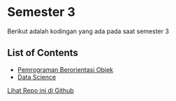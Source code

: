 # Semester 3
Berikut adalah kodingan yang ada pada saat semester 3

## List of Contents
- [Pemrograman Berorientasi Objek](https://bayufadayan.github.io/academic-archive/Semester%203/Pemrograman%20Berorientasi%20Objek)
- [Data Science](https://bayufadayan.github.io/academic-archive/Semester%203/Data%20Science)

[Lihat Repo ini di Github](https://github.com/bayufadayan/academic-archive/tree/main/Semester%203)
